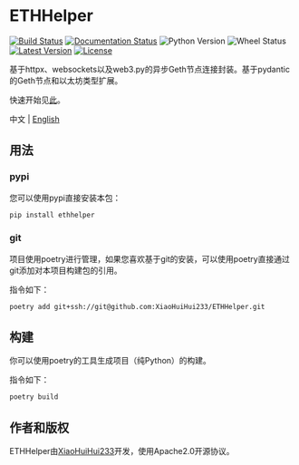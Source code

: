 # ETHHelper

[![Build Status](https://img.shields.io/github/actions/workflow/status/XiaoHuiHui233/ETHHelper/publish.yml)](https://github.com/XiaoHuiHui233/ETHHelper/actions)
[![Documentation Status](https://readthedocs.org/projects/ethhelper/badge/?version=latest)](https://ethhelper.readthedocs.io/en/latest/?badge=latest)
![Python Version](https://img.shields.io/pypi/pyversions/ethhelper)
![Wheel Status](https://img.shields.io/pypi/wheel/ethhelper)
[![Latest Version](https://img.shields.io/github/v/release/XiaoHuiHui233/ETHHelper)](https://github.com/XiaoHuiHui233/ETHHelper/releases)
[![License](https://img.shields.io/github/license/XiaoHuiHui233/ETHHelper)](https://github.com/XiaoHuiHui233/ETHHelper/blob/main/LICENSE)

基于httpx、websockets以及web3.py的异步Geth节点连接封装。基于pydantic的Geth节点和以太坊类型扩展。

快速开始见[此](https://ethhelper.readthedocs.io/en/latest/quickstart.html)。

中文 | [English](README.md)

## 用法

### pypi

您可以使用pypi直接安装本包：

```bash
pip install ethhelper
```

### git

项目使用poetry进行管理，如果您喜欢基于git的安装，可以使用poetry直接通过git添加对本项目构建包的引用。

指令如下：

```bash
poetry add git+ssh://git@github.com:XiaoHuiHui233/ETHHelper.git
```

## 构建

你可以使用poetry的工具生成项目（纯Python）的构建。

指令如下：

```bash
poetry build
```

## 作者和版权

ETHHelper由[XiaoHuiHui233](https://github.com/XiaoHuiHui233/)开发，使用Apache2.0开源协议。
